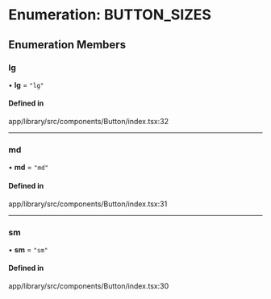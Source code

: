 # Enumeration: BUTTON\_SIZES

## Enumeration Members

### lg

• **lg** = ``"lg"``

#### Defined in

app/library/src/components/Button/index.tsx:32

___

### md

• **md** = ``"md"``

#### Defined in

app/library/src/components/Button/index.tsx:31

___

### sm

• **sm** = ``"sm"``

#### Defined in

app/library/src/components/Button/index.tsx:30

